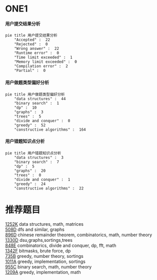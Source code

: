 # __ONE1__

<!-- tabs:start -->



#### **用户提交结果分析**

```mermaid
pie title 用户提交结果分析
    "Accepted" :  22
    "Rejected" :  0
    "Wrong answer" :  22
    "Runtime error" :  0
    "Time limit exceeded" :  1
    "Memory limit exceeded" :  0
    "Compilation error" :  2
    "Partial" :  0
```

#### **用户做题类型偏好分析**

```mermaid
pie title 用户做题类型偏好分析
    "data structures" :  44
    "binary search" :  1
    "dp" :  10
    "graphs" :  3
    "trees" :  5
    "divide and conquer" :  0
    "greedy" :  52
    "constructive algorithms" :  164
```
#### **用户错题知识点分析**

```mermaid
pie title 用户错题知识点分析
    "data structures" :  3
    "binary search" :  7
    "dp" :  5
    "graphs" :  20
    "trees" :  0
    "divide and conquer" :  1
    "greedy" :  24
    "constructive algorithms" :  22
```



<!-- tabs:end -->
# 推荐题目
[1252K](https://codeforces.com/contest/1252/problem/K)		data structures,
                        math,
                        matrices		  
[508D](https://codeforces.com/contest/508/problem/D)		dfs and similar,
                        graphs		  
[896D](https://codeforces.com/contest/896/problem/D)		chinese remainder theorem,
                        combinatorics,
                        math,
                        number theory		  
[1330D](https://codeforces.com/contest/1330/problem/D)		dsu,graphs,sortings,trees		  
[848E](https://codeforces.com/contest/848/problem/E)		combinatorics,
                        divide and conquer,
                        dp,
                        fft,
                        math		  
[1342F](https://codeforces.com/contest/1342/problem/F)		bitmasks,
                        brute force,
                        dp		  
[735B](https://codeforces.com/contest/735/problem/B)		greedy,
                        number theory,
                        sortings		  
[1011A](https://codeforces.com/contest/1011/problem/A)		greedy,
                        implementation,
                        sortings		  
[955C](https://codeforces.com/contest/955/problem/C)		binary search,
                        math,
                        number theory		  
[1209A](https://codeforces.com/contest/1209/problem/A)		greedy,
                        implementation,
                        math		  
